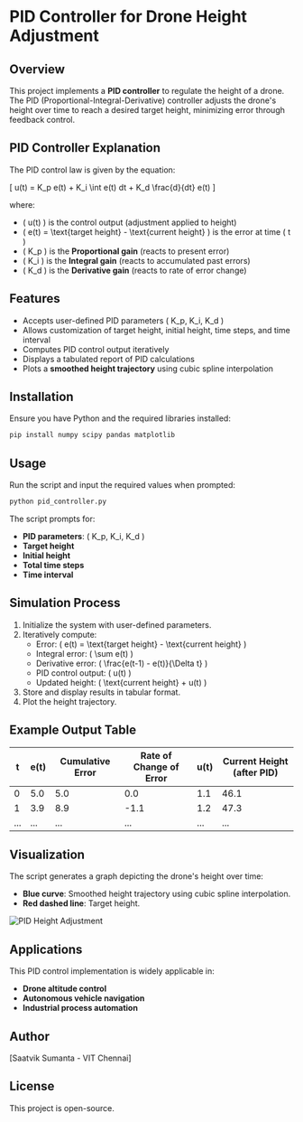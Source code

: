 # PID Controller for Drone Height Adjustment

## Overview
This project implements a **PID controller** to regulate the height of a drone. The PID (Proportional-Integral-Derivative) controller adjusts the drone's height over time to reach a desired target height, minimizing error through feedback control.

## PID Controller Explanation
The PID control law is given by the equation:

\[ u(t) = K_p e(t) + K_i \int e(t) dt + K_d \frac{d}{dt} e(t) \]

where:
- \( u(t) \) is the control output (adjustment applied to height)
- \( e(t) = \text{target height} - \text{current height} \) is the error at time \( t \)
- \( K_p \) is the **Proportional gain** (reacts to present error)
- \( K_i \) is the **Integral gain** (reacts to accumulated past errors)
- \( K_d \) is the **Derivative gain** (reacts to rate of error change)

## Features
- Accepts user-defined PID parameters \( K_p, K_i, K_d \)
- Allows customization of target height, initial height, time steps, and time interval
- Computes PID control output iteratively
- Displays a tabulated report of PID calculations
- Plots a **smoothed height trajectory** using cubic spline interpolation

## Installation
Ensure you have Python and the required libraries installed:

```bash
pip install numpy scipy pandas matplotlib
```

## Usage
Run the script and input the required values when prompted:

```bash
python pid_controller.py
```

The script prompts for:
- **PID parameters**: \( K_p, K_i, K_d \)
- **Target height**
- **Initial height**
- **Total time steps**
- **Time interval**

## Simulation Process
1. Initialize the system with user-defined parameters.
2. Iteratively compute:
   - Error: \( e(t) = \text{target height} - \text{current height} \)
   - Integral error: \( \sum e(t) \)
   - Derivative error: \( \frac{e(t-1) - e(t)}{\Delta t} \)
   - PID control output: \( u(t) \)
   - Updated height: \( \text{current height} + u(t) \)
3. Store and display results in tabular format.
4. Plot the height trajectory.

## Example Output Table
| t  | e(t)  | Cumulative Error | Rate of Change of Error | u(t) | Current Height (after PID) |
|----|------|-----------------|-----------------------|------|--------------------------|
| 0  | 5.0  | 5.0             | 0.0                   | 1.1  | 46.1                     |
| 1  | 3.9  | 8.9             | -1.1                   | 1.2  | 47.3                     |
| ... | ...  | ...             | ...                   | ...  | ...                      |

## Visualization
The script generates a graph depicting the drone's height over time:

- **Blue curve**: Smoothed height trajectory using cubic spline interpolation.
- **Red dashed line**: Target height.

![PID Height Adjustment](example_plot.png)

## Applications
This PID control implementation is widely applicable in:
- **Drone altitude control**
- **Autonomous vehicle navigation**
- **Industrial process automation**

## Author
[Saatvik Sumanta - VIT Chennai]

## License
This project is open-source.

